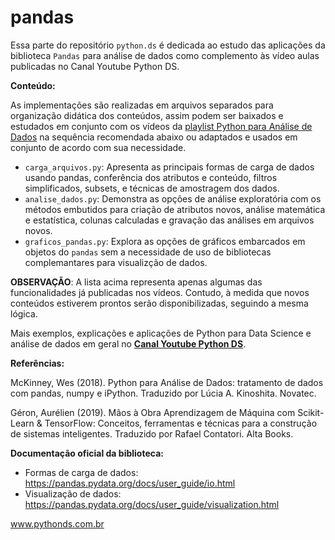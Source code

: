 # pandas
Essa parte do repositório `python.ds` é dedicada ao estudo das aplicações da biblioteca `Pandas` para análise de dados como complemento às vídeo aulas
publicadas no Canal Youtube Python DS.

**Conteúdo:**

As implementações são realizadas em arquivos separados para organização didática dos conteúdos, assim podem ser baixados e estudados em conjunto com os vídeos da
[playlist Python para Análise de Dados](https://youtube.com/playlist?list=PL0XxTDj23A1GSZuDOn5w3gunJKOhV267t) na sequência recomendada abaixo ou adaptados e usados em conjunto de acordo com sua necessidade.

* `carga_arquivos.py`: Apresenta as principais formas de carga de dados usando pandas, conferência dos atributos e conteúdo, filtros simplificados, subsets, e técnicas de amostragem dos dados.
* `analise_dados.py`: Demonstra as opções de análise exploratória com os métodos embutidos para criação de atributos novos, análise matemática e estatística, colunas calculadas e gravação das análises em arquivos novos.
* `graficos_pandas.py`: Explora as opções de gráficos embarcados em objetos do `pandas` sem a necessidade de uso de bibliotecas complemantares para visualizção de dados.


**OBSERVAÇÃO**: A lista acima representa apenas algumas das funcionalidades já publicadas nos vídeos. Contudo, à medida que novos conteúdos estiverem prontos serão disponibilizadas, seguindo a mesma lógica.

Mais exemplos, explicações e aplicações de Python para Data Science e análise de dados em geral no [**Canal Youtube Python DS**]( https://www.youtube.com/channel/UCdpQJDGrM3Xj58ZFF-2UNBA?view_as=subscriber).

**Referências:**

McKinney, Wes (2018). Python para Análise de Dados: tratamento de dados com pandas, numpy e iPython. Traduzido por Lúcia A. Kinoshita. Novatec.

Géron, Aurélien (2019). Mãos à Obra Aprendizagem de Máquina com Scikit-Learn & TensorFlow: Conceitos, ferramentas e técnicas para a construção de sistemas inteligentes. Traduzido por Rafael Contatori. Alta Books.

**Documentação oficial da biblioteca:**

* Formas de carga de dados: https://pandas.pydata.org/docs/user_guide/io.html
* Visualização de dados: https://pandas.pydata.org/docs/user_guide/visualization.html

www.pythonds.com.br
